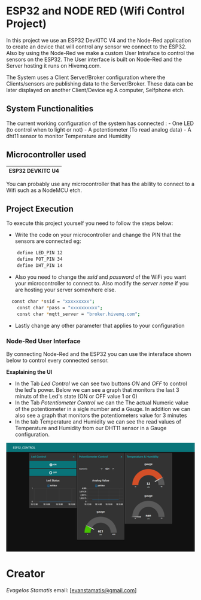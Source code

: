 # **ESP32** and **NODE RED** (Wifi Control Project)
In this project we use an ESP32 DevKITC V4 and the Node-Red application 
to create an device that will control any sensor we connect to the ESP32. 
Also by using the Node-Red we make a custom User Intraface to control the
sensors on the ESP32. The User interface is built on Node-Red and the Server
hosting it runs on Hivemq.com.

The System uses a Client Server/Broker configuration where the Clients/sensors 
are publishing data to the Server/Broker. These data can be later displayed on 
another Client/Device eg A computer, Selfphone etch. 

## System Functionalities
The current working configuration of the system has connected : 
    - One LED (to control when to light or not) 
    - A potentiometer (To read analog data)
    - A dht11 sensor to monitor Temperature and Humidity

## Microcontroller used
| ESP32 DEVKITC U4 |
| ---------------- |

You can probably use any microcontroller that has the ability to connect 
to a Wifi such as a NodeMCU etch.

## Project Execution
To execute this project yourself you need to follow the steps below:
- Write the code on your microcontroller and change the PIN that the sensors are connected eg:
```sh 
    define LED_PIN 12
    define POT_PIN 34
    define DHT_PIN 14
```
- Also you need to change the _ssid_ and _password_ of the WiFi you want your 
microcontroller to connect to. Also modify the _server name_ if you are hosting 
your server somewhere else. 

```sh 
  const char *ssid = "xxxxxxxxx";  
    const char *pass = "xxxxxxxxxx";
    const char *mqtt_server = "broker.hivemq.com";
```
- Lastly change any other parameter that applies to your configuration

### Node-Red User Interface
By connecting Node-Red and the ESP32 you can use the interaface shown below to control every connected sensor. 

**Exaplaining the UI**
- In the Tab _Led Control_ we can see two buttons _ON_ and _OFF_ to control the led's power. Below we can see a graph that monitors the last 3 minuts of the Led's state (ON or OFF value 1 or 0)
- In the Tab _Potentiometer Control_ we can the The actual Numeric value of the potentiometer in a sigle number and a Gauge. In addition we can also see a graph that monitors 
the potentiometers value for 3 minutes
- In the tab Temperature and Humidity we can see the read values of Temperature and Humidity from our DHT11 sensor in a Gauge configuration. 

<img src="https://github.com/VaggStamatis/ArduinoProjects/blob/master/NodeRedControl/nodeRedLedCntrl/UserInterface_NodeRed.png" width="800">

# Creator 
*Evagelos Stamatis* email: [evanstamatis@gmail.com]
